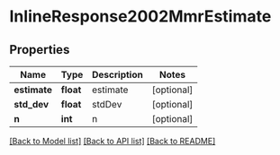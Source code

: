 # InlineResponse2002MmrEstimate

## Properties
Name | Type | Description | Notes
------------ | ------------- | ------------- | -------------
**estimate** | **float** | estimate | [optional] 
**std_dev** | **float** | stdDev | [optional] 
**n** | **int** | n | [optional] 

[[Back to Model list]](../README.md#documentation-for-models) [[Back to API list]](../README.md#documentation-for-api-endpoints) [[Back to README]](../README.md)


